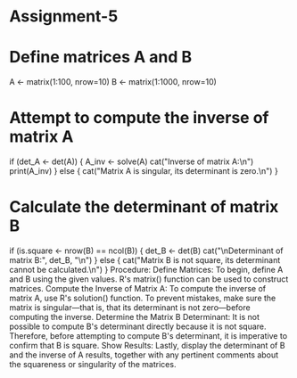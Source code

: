 # Assignment-5
# Define matrices A and B
A <- matrix(1:100, nrow=10)
B <- matrix(1:1000, nrow=10)

# Attempt to compute the inverse of matrix A
if (det_A <- det(A)) {
  A_inv <- solve(A)
  cat("Inverse of matrix A:\n")
  print(A_inv)
} else {
  cat("Matrix A is singular, its determinant is zero.\n")
}

# Calculate the determinant of matrix B
if (is.square <- nrow(B) == ncol(B)) {
  det_B <- det(B)
  cat("\nDeterminant of matrix B:", det_B, "\n")
} else {
  cat("Matrix B is not square, its determinant cannot be calculated.\n")
}
Procedure:
Define Matrices: To begin, define A and B using the given values. R's matrix() function can be used to construct matrices.
Compute the Inverse of Matrix A: To compute the inverse of matrix A, use R's solution() function. To prevent mistakes, make sure the matrix is singular—that is, that its determinant is not zero—before computing the inverse.
Determine the Matrix B Determinant: It is not possible to compute B's determinant directly because it is not square. Therefore, before attempting to compute B's determinant, it is imperative to confirm that B is square.
Show Results: Lastly, display the determinant of B and the inverse of A results, together with any pertinent comments about the squareness or singularity of the matrices.
